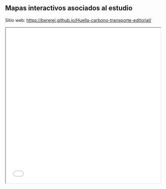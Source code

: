 ## Mapas interactivos asociados al estudio
Sitio web: https://bererei.github.io/Huella-carbono-transporte-editorial/

<iframe src="mapa_niebla.html" height="500" width="500"></iframe>